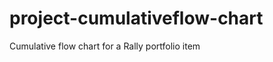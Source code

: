 project-cumulativeflow-chart
============================

Cumulative flow chart for a Rally portfolio item